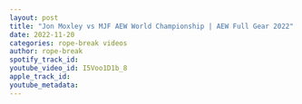 ```yaml
---
layout: post
title: "Jon Moxley vs MJF AEW World Championship | AEW Full Gear 2022"
date: 2022-11-20
categories: rope-break videos
author: rope-break
spotify_track_id: 
youtube_video_id: I5Voo1D1b_8
apple_track_id: 
youtube_metadata: 
---
```

